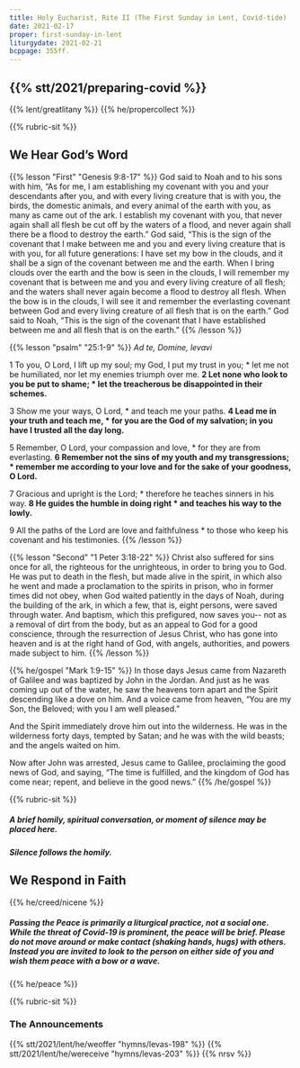 ```yaml
---
title: Holy Eucharist, Rite II (The First Sunday in Lent, Covid-tide)
date: 2021-02-17
proper: first-sunday-in-lent
liturgydate: 2021-02-21
bcppage: 355ff.
---
```

{{% stt/2021/preparing-covid %}}
---
{{% lent/greatlitany %}}
{{% he/propercollect %}}

{{% rubric-sit %}}
## We Hear God’s Word
{{% lesson "First" "Genesis 9:8-17" %}}
God said to Noah and to his sons with him, “As for me, I am establishing my covenant with you and your descendants after you, and with every living creature that is with you, the birds, the domestic animals, and every animal of the earth with you, as many as came out of the ark. I establish my covenant with you, that never again shall all flesh be cut off by the waters of a flood, and never again shall there be a flood to destroy the earth.” God said, “This is the sign of the covenant that I make between me and you and every living creature that is with you, for all future generations: I have set my bow in the clouds, and it shall be a sign of the covenant between me and the earth. When I bring clouds over the earth and the bow is seen in the clouds, I will remember my covenant that is between me and you and every living creature of all flesh; and the waters shall never again become a flood to destroy all flesh. When the bow is in the clouds, I will see it and remember the everlasting covenant between God and every living creature of all flesh that is on the earth.” God said to Noah, “This is the sign of the covenant that I have established between me and all flesh that is on the earth.”
{{% /lesson %}}

{{% lesson "psalm" "25:1-9" %}}
_Ad te, Domine, levavi_

1 To you, O Lord, I lift up my soul;
	my God, I put my trust in you; *
let me not be humiliated,
	nor let my enemies triumph over me.
**2 Let none who look to you be put to shame; *
let the treacherous be disappointed in their schemes.**

3 Show me your ways, O Lord, *
and teach me your paths.
**4 Lead me in your truth and teach me, *
for you are the God of my salvation;
	in you have I trusted all the day long.**

5 Remember, O Lord, your compassion and love, *
for they are from everlasting.
**6 Remember not the sins of my youth and my transgressions; *
remember me according to your love
	and for the sake of your goodness, O Lord.**

7 Gracious and upright is the Lord; *
therefore he teaches sinners in his way.
**8 He guides the humble in doing right *
and teaches his way to the lowly.**

9 All the paths of the Lord are love and faithfulness *
to those who keep his covenant and his testimonies.
{{% /lesson %}}

{{% lesson "Second"  "1 Peter 3:18-22" %}}
Christ also suffered for sins once for all, the righteous for the unrighteous, in order to bring you to God. He was put to death in the flesh, but made alive in the spirit, in which also he went and made a proclamation to the spirits in prison, who in former times did not obey, when God waited patiently in the days of Noah, during the building of the ark, in which a few, that is, eight persons, were saved through water. And baptism, which this prefigured, now saves you-- not as a removal of dirt from the body, but as an appeal to God for a good conscience, through the resurrection of Jesus Christ, who has gone into heaven and is at the right hand of God, with angels, authorities, and powers made subject to him.
{{% /lesson %}}

{{% he/gospel "Mark 1:9-15" %}}
In those days Jesus came from Nazareth of Galilee and was baptized by John in the Jordan. And just as he was coming up out of the water, he saw the heavens torn apart and the Spirit descending like a dove on him. And a voice came from heaven, “You are my Son, the Beloved; with you I am well pleased.”

And the Spirit immediately drove him out into the wilderness. He was in the wilderness forty days, tempted by Satan; and he was with the wild beasts; and the angels waited on him.

Now after John was arrested, Jesus came to Galilee, proclaiming the good news of God, and saying, “The time is fulfilled, and the kingdom of God has come near; repent, and believe in the good news.”
{{% /he/gospel %}}

{{% rubric-sit %}}
##### A brief homily, spiritual conversation, or moment of silence may be placed here.
##### Silence follows the homily.

## We Respond in Faith
{{% he/creed/nicene %}}
##### Passing the Peace is primarily a liturgical practice, not a social one. While the threat of Covid-19 is prominent, the peace will be brief. Please do not move around or make contact (shaking hands, hugs) with others. Instead you are invited to look to the person on either side of you and wish them peace with a bow or a wave.
{{% he/peace %}}

{{% rubric-sit %}}
### The Announcements

{{% stt/2021/lent/he/weoffer "hymns/levas-198" %}}
{{% stt/2021/lent/he/wereceive "hymns/levas-203" %}}
{{% nrsv %}}
